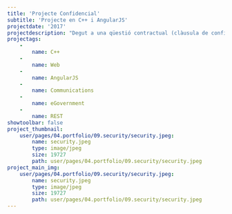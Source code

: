 ```yaml
---
title: 'Projecte Confidencial'
subtitle: 'Projecte en C++ i AngularJS'
projectdate: '2017'
projectdescription: "Degut a una qüestió contractual (clàusula de confidencialitat) no puc indicar ni l’empresa ni el nom ni objectiu del projecte.\r\nLes meves funcions van ser d’analista, dissenyador i implementador de software en C++ (C11) i Qt (5.6) per a back-end i les mateixes funcions amb HTML, AngularJS, Bootstrap i Websocket per a front-end.\r\nLes tecnologies aplicades van ser:\r\n    • C++ 11\r\n    • Qt 5.6\r\n    • CMake\r\n    • AngularJS 1.6\r\n    • angular-ui-router\r\n    • angular-local-storage\r\n    • bower\r\n    • Bootstrap\r\n    • Angular-ui-bootstrap 2.5\r\nL’aplicació és de tipus «single-page». La comunicació entre front-end i banck-end es realitza amb WebSockets, amb JSON per a arguments i resposta. Es va implementar un sistema de login amb JWT que se emmagatzemava en «local-storage» del navegador.\r\nAl front-end, vaig haver de crear serveis, rutines d’inicialització i, evidentment, controladors.\r\nBower se emprava per a la gestió de dependències javascript.\r\nDues de les pàgines de l’aplicació reben missatges asíncrons del back-end per tal de mostrar uns indicadors. Aquesta comunicació utilitza WebSockets. És a dir, a més del funcionament per demanda de l’usuari (usual), AngularJS també reaccionava a missatges que el back-end enviava sense petició prèvia, canviant indicadors lluminosos, imatges, texts, etc."
projectags:
    -
        name: C++
    -
        name: Web
    -
        name: AngularJS
    -
        name: Communications
    -
        name: eGovernment
    -
        name: REST
showtoolbar: false
project_thumbnail:
    user/pages/04.portfolio/09.security/security.jpeg:
        name: security.jpeg
        type: image/jpeg
        size: 19727
        path: user/pages/04.portfolio/09.security/security.jpeg
project_main_img:
    user/pages/04.portfolio/09.security/security.jpeg:
        name: security.jpeg
        type: image/jpeg
        size: 19727
        path: user/pages/04.portfolio/09.security/security.jpeg
---
```


